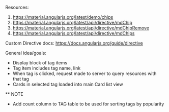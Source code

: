 Resources:
  1. https://material.angularjs.org/latest/demo/chips
  2. https://material.angularjs.org/latest/api/directive/mdChip
  3. https://material.angularjs.org/latest/api/directive/mdChipRemove
  4. https://material.angularjs.org/latest/api/directive/mdChips

Custom Directive docs: https://docs.angularjs.org/guide/directive

General idea/goals:
  - Display block of tag items
  - Tag item includes tag name, link
  - When tag is clicked, request made to server to query resources with that tag
  - Cards in selected tag loaded into main Card list view

** NOTE
- Add count column to TAG table to be used for sorting tags by popularity